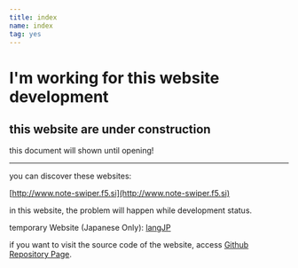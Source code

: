 ```yaml
---
title: index
name: index
tag: yes
---
```


# I'm working for this website development

## this website are under construction

this document will shown until opening!

---

you can discover these websites:

[http://www.note-swiper.f5.si](http://www.note-swiper.f5.si)


in this website, the problem will happen while development status.

temporary Website (Japanese Only): [langJP](https://noteswiper.github.io/langJP/)

if you want to visit the source code of the website, access [Github Repository Page](https://github.com/NoteSwiper/noteswiper.github.io).
